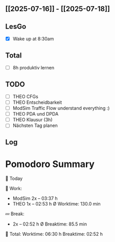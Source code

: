 ## [[2025-07-16]] - [[2025-07-18]]
## LesGo
- [x] Wake up at 8:30am
## Total
- [ ] 8h produktiv lernen 
## TODO
- [ ] THEO CFGs
- [ ] THEO Entscheidbarkeit
- [ ] ModSim Traffic Flow understand everything :) 
- [ ] THEO PDA und DPDA
- [ ] THEO Klausur (3h)
- [ ] Nächsten Tag planen

## Log

# Pomodoro Summary

📅 Today

🍅 Work:
- ModSim      2x – 03:37 h
- THEO        1x – 02:53 h
Ø Worktime: 130.0 min

💤 Break:
- 2x – 02:52 h
Ø Breaktime: 85.5 min

🧠 Total:
Worktime:  06:30 h
Breaktime: 02:52 h

